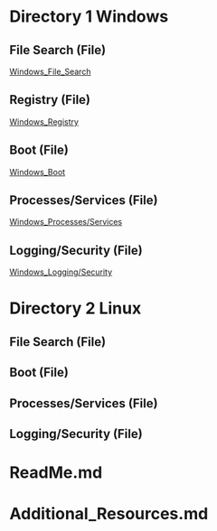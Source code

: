   # Directory 1 Windows 
## File Search (File)
[Windows_File_Search](Windows/File_Search.md)
## Registry (File)
[Windows_Registry](Windows/Registry.md)
## Boot (File)
[Windows_Boot](Windows/Boot.md)
## Processes/Services (File)
[Windows_Processes/Services](Windows/Processes_and_Services.md)
## Logging/Security (File)
[Windows_Logging/Security](Windows/Logging_and_Security.md)

  # Directory 2 Linux
## File Search (File)
[]()
## Boot (File)
[]()
## Processes/Services (File)
[]()
## Logging/Security (File)
[]()
# ReadMe.md

# Additional_Resources.md
